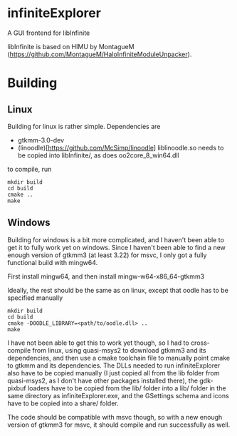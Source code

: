# infiniteExplorer
A GUI frontend for libInfinite

libInfinite is based on HIMU by MontagueM (https://github.com/MontagueM/HaloInfiniteModuleUnpacker).


# Building
## Linux
Building for linux is rather simple. 
Dependencies are 
- gtkmm-3.0-dev
- (linoodle)[https://github.com/McSimp/linoodle] liblinoodle.so needs to be copied into libInfinite/, as does oo2core_8_win64.dll

to compile, run
```
mkdir build
cd build
cmake ..
make
```

## Windows
Building for windows is a bit more complicated, and I haven't been able to get it to fully work yet on windows.
Since I haven't been able to find a new enough version of gtkmm3 (at least 3.22) for msvc, I only got a fully functional build with mingw64.

First install mingw64, and then install mingw-w64-x86_64-gtkmm3

Ideally, the rest should be the same as on linux, except that oodle has to be specified manually
```
mkdir build
cd build
cmake -DOODLE_LIBRARY=<path/to/oodle.dll> ..
make
```
I have not been able to get this to work yet though, so I had to cross-compile from linux, using quasi-msys2 to download gtkmm3 and its dependencies,
and then use a cmake toolchain file to manually point cmake to gtkmm and its dependencies. The DLLs needed to run infiniteExplorer also have to be copied manually
(I just copied all from the lib folder from quasi-msys2, as I don't have other packages installed there), the gdk-pixbuf loaders have to be copied from the lib/ folder
into a lib/ folder in the same directory as infiniteExplorer.exe, and the GSettings schema and icons have to be copied into a share/ folder.

The code should be compatible with msvc though, so with a new enough version of gtkmm3 for msvc, it should compile and run successfully as well.

